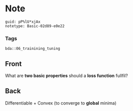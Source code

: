 # Note
```
guid: pP%lU*xjAx
notetype: Basic-02d89-e0e22
```

### Tags
```
bda::06_trainining_tuning
```

## Front
What are <b>two basic properties</b> should a <b>loss function</b>
fullfil?

## Back
Differentiable + Convex (to converge to <b>global</b> minima)
